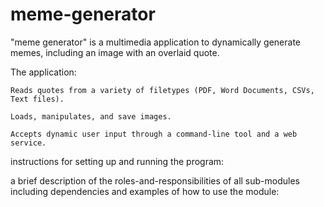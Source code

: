# meme-generator
"meme generator" is a multimedia application to dynamically generate memes, including an image with an overlaid quote.

The application:

    Reads quotes from a variety of filetypes (PDF, Word Documents, CSVs, Text files).
    
    Loads, manipulates, and save images.

    Accepts dynamic user input through a command-line tool and a web service. 

instructions for setting up and running the program: 

a brief description of the roles-and-responsibilities of all sub-modules including dependencies and examples of how to use the module:
